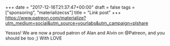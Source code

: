 +++
date = "2017-12-16T21:37:47+00:00"
draft = false
tags = ["sponsoring", "materializecss"]
title = "Link post"
+++
https://www.patreon.com/materialize?utm_medium=social&utm_source=yourlabs&utm_campaign=plshare

Yessss! We are now a proud patron of Alan and Alvin on @Patreon, and you should be too ;) With LOVE 
